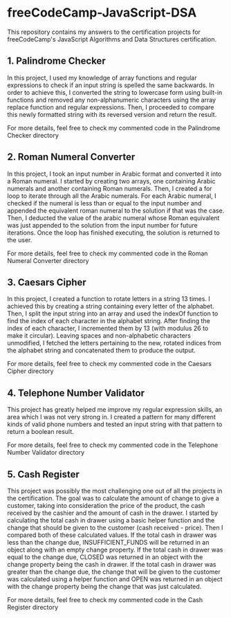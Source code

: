 # freeCodeCamp-JavaScript-DSA
This repository contains my answers to the certification projects for freeCodeCamp's JavaScript Algorithms and Data Structures certification.

## 1. Palindrome Checker
In this project, I used my knowledge of array functions and regular expressions to check if an input string is spelled the same backwards. In order to achieve this, I converted the string to lowercase form using built-in functions and removed any non-alphanumeric characters using the array replace function and regular expressions. Then, I proceeded to compare this newly formatted string with its reversed version and return the result.

For more details, feel free to check my commented code in the Palindrome Checker directory

## 2. Roman Numeral Converter
In this project, I took an input number in Arabic format and converted it into a Roman numeral. I started by creating two arrays, one containing Arabic numerals and another containing Roman numerals. Then, I created a for loop to iterate through all the Arabic numerals. For each Arabic numeral, I checked if the numeral is less than or equal to the input number and appended the equivalent roman numeral to the solution if that was the case. Then, I deducted the value of the arabic numeral whose Roman equivalent was just appended to the solution from the input number for future iterations. Once the loop has finished executing, the solution is returned to the user.

For more details, feel free to check my commented code in the Roman Numeral Converter directory

## 3. Caesars Cipher
In this project, I created a function to rotate letters in a string 13 times. I achieved this by creating a string containing every letter of the alphabet. Then, I split the input string into an array and used the indexOf function to find the index of each character in the alphabet string. After finding the index of each character, I incremented them by 13 (with modulus 26 to make it circular). Leaving spaces and non-alphabetic characters unmodified, I fetched the letters pertaining to the new, rotated indices from the alphabet string and concatenated them to produce the output.

For more details, feel free to check my commented code in the Caesars Cipher directory

## 4. Telephone Number Validator
This project has greatly helped me improve my regular expression skills, an area which I was not very strong in. I created a pattern for many different kinds of valid phone numbers and tested an input string with that pattern to return a boolean result.

For more details, feel free to check my commented code in the Telephone Number Validator directory

## 5. Cash Register
This project was possibly the most challenging one out of all the projects in the certification. The goal was to calculate the amount of change to give a customer, taking into consideration the price of the product, the cash received by the cashier and the amount of cash in the drawer. I started by calculating the total cash in drawer using a basic helper function and the change that should be given to the customer (cash received - price). Then I compared both of these calculated values. If the total cash in drawer was less than the change due, INSUFFICIENT_FUNDS will be returned in an object along with an empty change property. If the total cash in drawer was equal to the change due, CLOSED was returned in an object with the change property being the cash in drawer. If the total cash in drawer was greater than the change due, the change that will be given to the customer was calculated using a helper function and OPEN was returned in an object with the change property being the change that was just calculated.

For more details, feel free to check my commented code in the Cash Register directory
